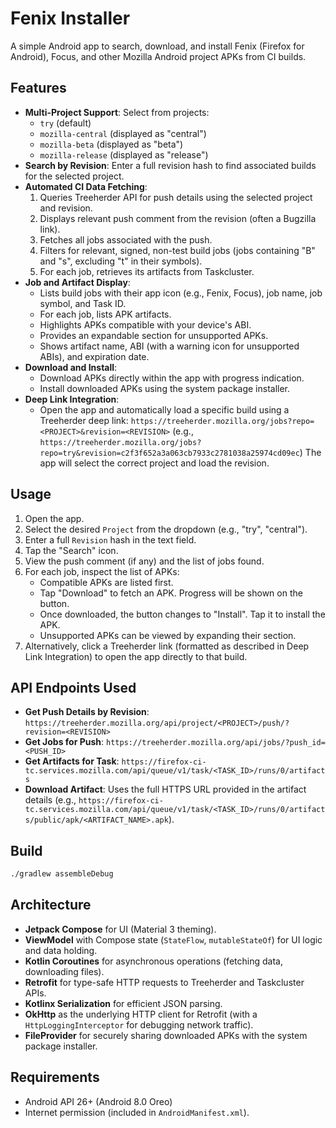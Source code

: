# Fenix Installer

A simple Android app to search, download, and install Fenix (Firefox for Android), Focus, and other Mozilla Android project APKs from CI builds.

## Features

-   **Multi-Project Support**: Select from projects:
    -   `try` (default)
    -   `mozilla-central` (displayed as "central")
    -   `mozilla-beta` (displayed as "beta")
    -   `mozilla-release` (displayed as "release")
-   **Search by Revision**: Enter a full revision hash to find associated builds for the selected project.
-   **Automated CI Data Fetching**:
    1.  Queries Treeherder API for push details using the selected project and revision.
    2.  Displays relevant push comment from the revision (often a Bugzilla link).
    3.  Fetches all jobs associated with the push.
    4.  Filters for relevant, signed, non-test build jobs (jobs containing "B" and "s", excluding "t" in their symbols).
    5.  For each job, retrieves its artifacts from Taskcluster.
-   **Job and Artifact Display**:
    -   Lists build jobs with their app icon (e.g., Fenix, Focus), job name, job symbol, and Task ID.
    -   For each job, lists APK artifacts.
    -   Highlights APKs compatible with your device's ABI.
    -   Provides an expandable section for unsupported APKs.
    -   Shows artifact name, ABI (with a warning icon for unsupported ABIs), and expiration date.
-   **Download and Install**:
    -   Download APKs directly within the app with progress indication.
    -   Install downloaded APKs using the system package installer.
-   **Deep Link Integration**:
    -   Open the app and automatically load a specific build using a Treeherder deep link:
        `https://treeherder.mozilla.org/jobs?repo=<PROJECT>&revision=<REVISION>`
        (e.g., `https://treeherder.mozilla.org/jobs?repo=try&revision=c2f3f652a3a063cb7933c2781038a25974cd09ec`)
        The app will select the correct project and load the revision.

## Usage

1.  Open the app.
2.  Select the desired `Project` from the dropdown (e.g., "try", "central").
3.  Enter a full `Revision` hash in the text field.
4.  Tap the "Search" icon.
5.  View the push comment (if any) and the list of jobs found.
6.  For each job, inspect the list of APKs:
    -   Compatible APKs are listed first.
    -   Tap "Download" to fetch an APK. Progress will be shown on the button.
    -   Once downloaded, the button changes to "Install". Tap it to install the APK.
    -   Unsupported APKs can be viewed by expanding their section.
7.  Alternatively, click a Treeherder link (formatted as described in Deep Link Integration) to open the app directly to that build.

## API Endpoints Used

-   **Get Push Details by Revision**:
    `https://treeherder.mozilla.org/api/project/<PROJECT>/push/?revision=<REVISION>`
-   **Get Jobs for Push**:
    `https://treeherder.mozilla.org/api/jobs/?push_id=<PUSH_ID>`
-   **Get Artifacts for Task**:
    `https://firefox-ci-tc.services.mozilla.com/api/queue/v1/task/<TASK_ID>/runs/0/artifacts`
-   **Download Artifact**:
    Uses the full HTTPS URL provided in the artifact details (e.g., `https://firefox-ci-tc.services.mozilla.com/api/queue/v1/task/<TASK_ID>/runs/0/artifacts/public/apk/<ARTIFACT_NAME>.apk`).

## Build

```bash
./gradlew assembleDebug
```

## Architecture

-   **Jetpack Compose** for UI (Material 3 theming).
-   **ViewModel** with Compose state (`StateFlow`, `mutableStateOf`) for UI logic and data holding.
-   **Kotlin Coroutines** for asynchronous operations (fetching data, downloading files).
-   **Retrofit** for type-safe HTTP requests to Treeherder and Taskcluster APIs.
-   **Kotlinx Serialization** for efficient JSON parsing.
-   **OkHttp** as the underlying HTTP client for Retrofit (with a `HttpLoggingInterceptor` for debugging network traffic).
-   **FileProvider** for securely sharing downloaded APKs with the system package installer.

## Requirements

-   Android API 26+ (Android 8.0 Oreo)
-   Internet permission (included in `AndroidManifest.xml`).
